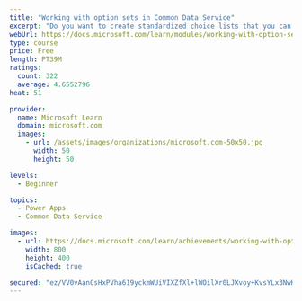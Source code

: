 ```yaml
---
title: "Working with option sets in Common Data Service"
excerpt: "Do you want to create standardized choice lists that you can use across all of your Power Apps?  This module will show you how to create new or use standard choice lists called option sets in Common Data Service."
webUrl: https://docs.microsoft.com/learn/modules/working-with-option-sets/
type: course
price: Free
length: PT39M
ratings:
  count: 322
  average: 4.6552796
heat: 51

provider:
  name: Microsoft Learn
  domain: microsoft.com
  images:
    - url: /assets/images/organizations/microsoft.com-50x50.jpg
      width: 50
      height: 50

levels:
  - Beginner

topics:
  - Power Apps
  - Common Data Service

images:
  - url: https://docs.microsoft.com/learn/achievements/working-with-option-sets-social.png
    width: 800
    height: 400
    isCached: true

secured: "ez/VV0vAanCsHxPVha619yckmWUiVIXZfXl+lWOilXr0LJXvoy+KvsYLx3NwHBDZzvCTnWERfUMT1UPFxdnAC1fmbhwN69WItyCa/oacv9Qk+LpaGJkzyCzP3GA/2VkOn7m+4gToN27Yibkm+woAkSRbqEDtpABM6kIT/381MiH/trTxx6J/3TGiESpBNX7XnSBBCyLrZSYrJ3IuUhL+MyC03e0gqwNfmqt992iyWLa2MmJAPbhVp4IgIkbRIZBSklgmlHz9G/ccQO5hwhv2hI5LR15aU0WwywskcG3X6edUhSvUGnXruYFlbC0FeCUbWzme9nCIE4czHJqrn2fcIQU3Ja7u0hDu/gt1VLK7xCOFxIEmGw5AVmoHn/idTbDaXp4vW9ghPJlTnriwJJbbAJSyIkpdLSGFVHveLjhyITo=;f8Spq8UQbaIAJmseU3TVJQ=="
---
```


